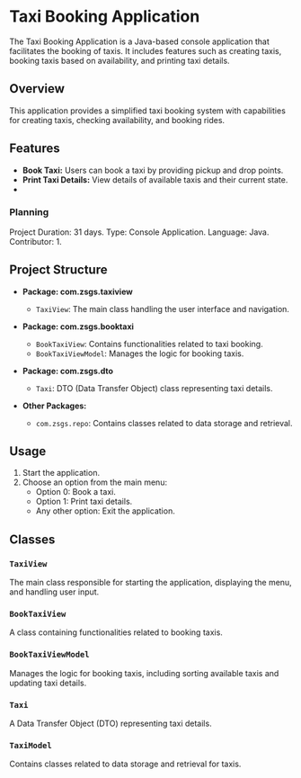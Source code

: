 # Taxi Booking Application

The Taxi Booking Application is a Java-based console application that facilitates the booking of taxis. It includes features such as creating taxis, booking taxis based on availability, and printing taxi details.

## Overview

This application provides a simplified taxi booking system with capabilities for creating taxis, checking availability, and booking rides.

## Features

- **Book Taxi:** Users can book a taxi by providing pickup and drop points.
- **Print Taxi Details:** View details of available taxis and their current state.
- 
### Planning
Project Duration: 31 days.
Type: Console Application.
Language: Java.
Contributor: 1.

## Project Structure

- **Package: com.zsgs.taxiview**
  - `TaxiView`: The main class handling the user interface and navigation.

- **Package: com.zsgs.booktaxi**
  - `BookTaxiView`: Contains functionalities related to taxi booking.
  - `BookTaxiViewModel`: Manages the logic for booking taxis.

- **Package: com.zsgs.dto**
  - `Taxi`: DTO (Data Transfer Object) class representing taxi details.

- **Other Packages:**
  - `com.zsgs.repo`: Contains classes related to data storage and retrieval.
  
## Usage

1. Start the application.
2. Choose an option from the main menu:
   - Option 0: Book a taxi.
   - Option 1: Print taxi details.
   - Any other option: Exit the application.

## Classes

### `TaxiView`

The main class responsible for starting the application, displaying the menu, and handling user input.

### `BookTaxiView`

A class containing functionalities related to booking taxis.

### `BookTaxiViewModel`

Manages the logic for booking taxis, including sorting available taxis and updating taxi details.

### `Taxi`

A Data Transfer Object (DTO) representing taxi details.

### `TaxiModel`

Contains classes related to data storage and retrieval for taxis.


